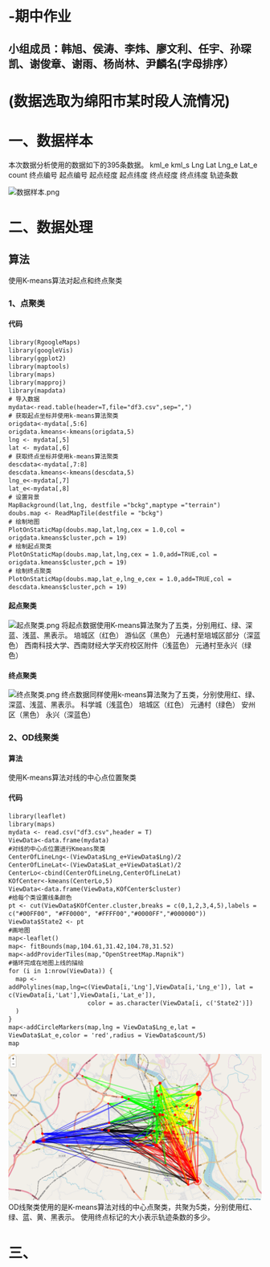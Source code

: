 -期中作业
=========
小组成员：韩旭、侯涛、李炜、廖文利、任宇、孙琛凯、谢俊章、谢雨、杨尚林、尹麟名(字母排序）
-------
# (数据选取为绵阳市某时段人流情况)
# 一、数据样本
本次数据分析使用的数据如下的395条数据。
    kml_e	kml_s	Lng	Lat	Lng_e	Lat_e	count
终点编号	起点编号	起点经度	起点纬度	终点经度	终点纬度	轨迹条数

![数据样本.png](https://github.com/shengunxiansen/Test/raw/master/数据样本.png)
# 二、数据处理
## 算法
使用K-means算法对起点和终点聚类
### 1、点聚类
#### 代码
```
library(RgoogleMaps)
library(googleVis)
library(ggplot2)
library(maptools)
library(maps)
library(mapproj)
library(mapdata)
# 导入数据
mydata<-read.table(header=T,file="df3.csv",sep=",")
# 获取起点坐标并使用k-means算法聚类
origdata<-mydata[,5:6]
origdata.kmeans<-kmeans(origdata,5)
lng <- mydata[,5]
lat <- mydata[,6]
# 获取终点坐标并使用k-means算法聚类
descdata<-mydata[,7:8]
descdata.kmeans<-kmeans(descdata,5)
lng_e<-mydata[,7]
lat_e<-mydata[,8]
# 设置背景
MapBackground(lat,lng, destfile ="bckg",maptype ="terrain")
doubs.map <- ReadMapTile(destfile = "bckg")
# 绘制地图
PlotOnStaticMap(doubs.map,lat,lng,cex = 1.0,col = origdata.kmeans$cluster,pch = 19)
# 绘制起点聚类
PlotOnStaticMap(doubs.map,lat,lng,cex = 1.0,add=TRUE,col = origdata.kmeans$cluster,pch = 19)
# 绘制终点聚类
PlotOnStaticMap(doubs.map,lat_e,lng_e,cex = 1.0,add=TRUE,col = descdata.kmeans$cluster,pch = 19)
```
#### 起点聚类
![起点聚类.png](https://github.com/shengunxiansen/Test/raw/master/起点聚类.png)
将起点数据使用K-means算法聚为了五类，分别用红、绿、深蓝、浅蓝、黑表示。
培城区（红色）
游仙区（黑色）
元通村至培城区部分（深蓝色）
西南科技大学、西南财经大学天府校区附件（浅蓝色）
元通村至永兴（绿色）
#### 终点聚类
![终点聚类.png](https://github.com/shengunxiansen/Test/raw/master/终点聚类.png)
终点数据同样使用k-means算法聚为了五类，分别使用红、绿、深蓝、浅蓝、黑表示。
科学城（浅蓝色）
培城区（红色）
元通村（绿色）
安州区（黑色）
永兴（深蓝色）
### 2、OD线聚类
#### 算法
使用K-means算法对线的中心点位置聚类
#### 代码
```
library(leaflet)
library(maps)
mydata <- read.csv("df3.csv",header = T)
ViewData<-data.frame(mydata)
#对线的中心点位置进行Kmeans聚类
CenterOfLineLng<-(ViewData$Lng_e+ViewData$Lng)/2
CenterOfLineLat<-(ViewData$Lat_e+ViewData$Lat)/2
CenterLo<-cbind(CenterOfLineLng,CenterOfLineLat)
KOfCenter<-kmeans(CenterLo,5)
ViewData<-data.frame(ViewData,KOfCenter$cluster)
#给每个类设置线条颜色
pt <- cut(ViewData$KOfCenter.cluster,breaks = c(0,1,2,3,4,5),labels = c("#00FF00", "#FF0000", "#FFFF00","#0000FF","#000000"))
ViewData$State2 <- pt
#画地图
map<-leaflet()
map<- fitBounds(map,104.61,31.42,104.78,31.52)
map<-addProviderTiles(map,"OpenStreetMap.Mapnik")
#循环完成在地图上线的描绘
for (i in 1:nrow(ViewData)) {
  map <- addPolylines(map,lng=c(ViewData[i,'Lng'],ViewData[i,'Lng_e']), lat = c(ViewData[i,'Lat'],ViewData[i,'Lat_e']), 
                      color = as.character(ViewData[i, c('State2')])
  )
}
map<-addCircleMarkers(map,lng = ViewData$Lng_e,lat = ViewData$Lat_e,color = 'red',radius = ViewData$count/5)
map
```
![OD线聚类.png](https://github.com/shengunxiansen/SJWJQZZY/blob/patch-2/第七组/OD线聚类.png)
OD线聚类使用的是K-means算法对线的中心点聚类，共聚为5类，分别使用红、绿、蓝、黄、黑表示。
使用终点标记的大小表示轨迹条数的多少。

# 三、
```
```
